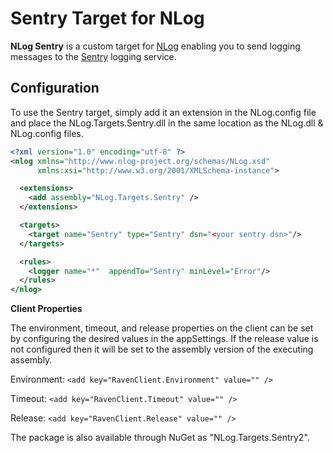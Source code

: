 Sentry Target for NLog
======================

**NLog Sentry** is a custom target for [NLog](http://nlog-project.org/) enabling you to send logging messages to the [Sentry](http://getsentry.com) logging service.

## Configuration

To use the Sentry target, simply add it an extension in the NLog.config file and place the NLog.Targets.Sentry.dll in the same location as the NLog.dll & NLog.config files.

```xml
<?xml version="1.0" encoding="utf-8" ?>
<nlog xmlns="http://www.nlog-project.org/schemas/NLog.xsd"
      xmlns:xsi="http://www.w3.org/2001/XMLSchema-instance">

  <extensions>
    <add assembly="NLog.Targets.Sentry" />
  </extensions>

  <targets>
    <target name="Sentry" type="Sentry" dsn="<your sentry dsn>"/>
  </targets>

  <rules>
    <logger name="*"  appendTo="Sentry" minLevel="Error"/>
  </rules>
</nlog>
```

**Client Properties**

The environment, timeout, and release properties on the client can be set by configuring the desired values in the appSettings. If the release value 
is not configured then it will be set to the assembly version of the executing assembly.

Environment: ```<add key="RavenClient.Environment" value="" />```

Timeout: ```<add key="RavenClient.Timeout" value="" />```

Release: ```<add key="RavenClient.Release" value="" />```

The package is also available through NuGet as "NLog.Targets.Sentry2".
